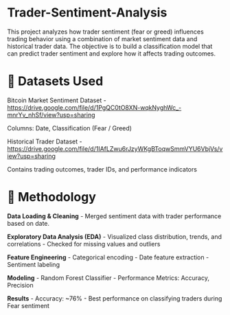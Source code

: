 # Trader-Sentiment-Analysis
This project analyzes how trader sentiment (fear or greed) influences trading behavior using a combination of market sentiment data and historical trader data. The objective is to build a classification model that can predict trader sentiment and explore how it affects trading outcomes.


# 📌 Datasets Used
Bitcoin Market Sentiment Dataset - https://drive.google.com/file/d/1PgQC0tO8XN-wqkNyghWc_-mnrYv_nhSf/view?usp=sharing

Columns: Date, Classification (Fear / Greed)

Historical Trader Dataset - https://drive.google.com/file/d/1IAfLZwu6rJzyWKgBToqwSmmVYU6VbjVs/view?usp=sharing

Contains trading outcomes, trader IDs, and performance indicators

# 🧠 Methodology
**Data Loading & Cleaning**
    - Merged sentiment data with trader performance based on date.

**Exploratory Data Analysis (EDA)**
    - Visualized class distribution, trends, and correlations
    - Checked for missing values and outliers

**Feature Engineering**
    - Categorical encoding
    - Date feature extraction
    - Sentiment labeling

**Modeling**
    - Random Forest Classifier
    - Performance Metrics: Accuracy, Precision

**Results**
    - Accuracy: ~76%
    - Best performance on classifying traders during Fear sentiment
